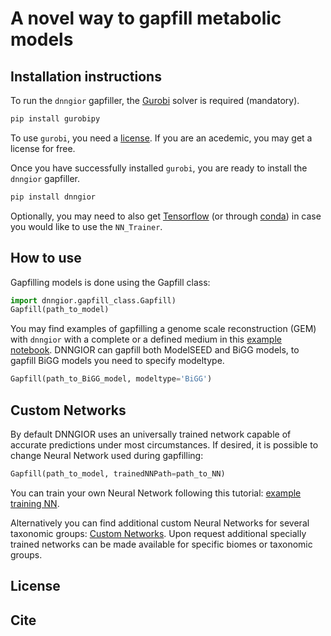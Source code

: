 # A novel way to gapfill metabolic models

## Installation instructions

To run the `dnngior` gapfiller, the [Gurobi](https://www.gurobi.com/) solver is required (mandatory).

```bash
pip install gurobipy
```

To use `gurobi`, you need a [license](https://www.gurobi.com/downloads/). If you are an acedemic, you may get a license for free.

Once you have successfully installed `gurobi`, you are ready to install the `dnngior` gapfiller.

```bash
pip install dnngior
```

Optionally, you may need to also get [Tensorflow](https://www.tensorflow.org/install) (or through [conda](https://anaconda.org/conda-forge/tensorflow)) 
in case you would like to use the `NN_Trainer`.

## How to use

Gapfilling models is done using the Gapfill class:
```python
import dnngior.gapfill_class.Gapfill)  
Gapfill(path_to_model)
```

You may find examples of gapfilling a genome scale reconstruction (GEM) with `dnngior` with a complete or a defined medium in this [example notebook](tutorials/example.ipynb). DNNGIOR can gapfill both ModelSEED and BiGG models, to gapfill BiGG models you need to specify modeltype. 

```python
Gapfill(path_to_BiGG_model, modeltype='BiGG')
```

## Custom Networks

By default DNNGIOR uses an universally trained network capable of accurate predictions under most circumstances. If desired, it is possible to change Neural Network used during gapfilling:

```python
Gapfill(path_to_model, trainedNNPath=path_to_NN)
```

You can train your own Neural Network following this tutorial: [example training NN](tutorials/NN_training_example.ipynb).

Alternatively you can find additional custom Neural Networks for several taxonomic groups: [Custom Networks](docs/NN/custom_networks/). Upon request additional specially trained networks can be made available for specific biomes or taxonomic groups.


## License




## Cite



